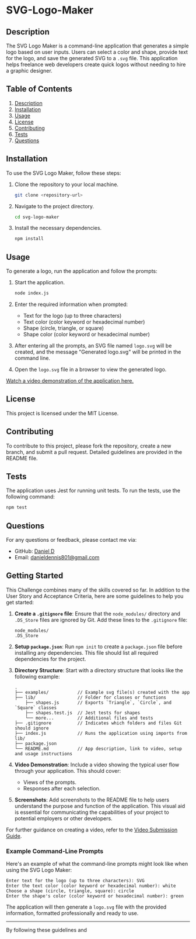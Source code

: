 # SVG-Logo-Maker
## Description

The SVG Logo Maker is a command-line application that generates a simple logo based on user inputs. Users can select a color and shape, provide text for the logo, and save the generated SVG to a `.svg` file. This application helps freelance web developers create quick logos without needing to hire a graphic designer.

## Table of Contents

1. [Description](#description)
2. [Installation](#installation)
3. [Usage](#usage)
4. [License](#license)
5. [Contributing](#contributing)
6. [Tests](#tests)
7. [Questions](#questions)

## Installation

To use the SVG Logo Maker, follow these steps:

1. Clone the repository to your local machine.
   ```bash
   git clone <repository-url>
   ```
2. Navigate to the project directory.
   ```bash
   cd svg-logo-maker
   ```
3. Install the necessary dependencies.
   ```bash
   npm install
   ```

## Usage

To generate a logo, run the application and follow the prompts:

1. Start the application.
   ```bash
   node index.js
   ```
2. Enter the required information when prompted:
   - Text for the logo (up to three characters)
   - Text color (color keyword or hexadecimal number)
   - Shape (circle, triangle, or square)
   - Shape color (color keyword or hexadecimal number)

3. After entering all the prompts, an SVG file named `logo.svg` will be created, and the message "Generated logo.svg" will be printed in the command line.

4. Open the `logo.svg` file in a browser to view the generated logo.

[Watch a video demonstration of the application here.](https://youtu.be/CQkf-39S6FU?si=NMcIySNxrx4e_uAM)

## License

This project is licensed under the MIT License.

## Contributing

To contribute to this project, please fork the repository, create a new branch, and submit a pull request. Detailed guidelines are provided in the README file.

## Tests

The application uses Jest for running unit tests. To run the tests, use the following command:
```bash
npm test
```

## Questions

For any questions or feedback, please contact me via:
- GitHub: [Daniel D](https://github.com/lyoko90210)
- Email: [danieldennis801@gmail.com](mailto:danieldennis801@gmail.com)

## Getting Started

This Challenge combines many of the skills covered so far. In addition to the User Story and Acceptance Criteria, here are some guidelines to help you get started:

1. **Create a `.gitignore` file**:
   Ensure that the `node_modules/` directory and `.DS_Store` files are ignored by Git. Add these lines to the `.gitignore` file:
   ```
   node_modules/
   .DS_Store
   ```

2. **Setup `package.json`**:
   Run `npm init` to create a `package.json` file before installing any dependencies. This file should list all required dependencies for the project.

3. **Directory Structure**:
   Start with a directory structure that looks like the following example:
   ```
   .
   ├── examples/           // Example svg file(s) created with the app
   ├── lib/                // Folder for classes or functions
       ├── shapes.js       // Exports `Triangle`, `Circle`, and `Square` classes
       ├── shapes.test.js  // Jest tests for shapes
       └── more...         // Additional files and tests
   ├── .gitignore          // Indicates which folders and files Git should ignore
   ├── index.js            // Runs the application using imports from lib/
   ├── package.json
   └── README.md           // App description, link to video, setup and usage instructions
   ```

4. **Video Demonstration**:
   Include a video showing the typical user flow through your application. This should cover:
   - Views of the prompts.
   - Responses after each selection.

5. **Screenshots**:
   Add screenshots to the README file to help users understand the purpose and function of the application. This visual aid is essential for communicating the capabilities of your project to potential employers or other developers.

For further guidance on creating a video, refer to the [Video Submission Guide](https://fullstackopen.com/en/).

### Example Command-Line Prompts

Here's an example of what the command-line prompts might look like when using the SVG Logo Maker:
```
Enter text for the logo (up to three characters): SVG
Enter the text color (color keyword or hexadecimal number): white
Choose a shape (circle, triangle, square): circle
Enter the shape's color (color keyword or hexadecimal number): green
```

The application will then generate a `logo.svg` file with the provided information, formatted professionally and ready to use.

---

By following these guidelines and